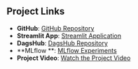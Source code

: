 ## Project Links

- **GitHub**: [GitHub Repository](https://https://github.com/RedcondorAI/kc_housing_fall2024)
- **Streamlit App**: [Streamlit Application](https://kchousingfall2024-vrdw6mjvqutumvv5gbpuvl.streamlit.app/)
- **DagsHub**: [DagsHub Repository](https://https://dagshub.com/RedcondorAI/fall2024_kc_housing_model)
- **MLflow **: [MLflow Experiments](https://dagshub.com/RedcondorAI/fall2024_kc_housing_model.mlflow/#/experiments/0?searchFilter=&orderByKey=attributes.start_time&orderByAsc=false&startTime=ALL&lifecycleFilter=Active&modelVersionFilter=All+Runs&datasetsFilter=W10%3D)
- **Project Video**: [Watch the Project Video](https://youtu.be/xyz123456)

